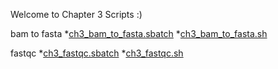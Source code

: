 Welcome to Chapter 3 Scripts :)

bam to fasta
*[ch3_bam_to_fasta.sbatch](https://github.com/biol726314/Biol5263/blob/main/Scripts/Ch3scripts/ch3_bam_to_fasta.sbatch)
*[ch3_bam_to_fasta.sh](https://github.com/biol726314/Biol5263/blob/main/Scripts/Ch3scripts/ch3_bam_to_fasta.sh)

fastqc
*[ch3_fastqc.sbatch](https://github.com/biol726314/Biol5263/blob/main/Scripts/Ch3scripts/ch3_fastqc.sbtach)
*[ch3_fastqc.sh](https://github.com/biol726314/Biol5263/blob/main/Scripts/Ch3scripts/ch3_fastqc.sh)
